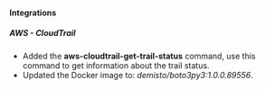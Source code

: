 
#### Integrations

##### AWS - CloudTrail

- Added the **aws-cloudtrail-get-trail-status** command, use this command to get information about the trail status.
- Updated the Docker image to: *demisto/boto3py3:1.0.0.89556*.
